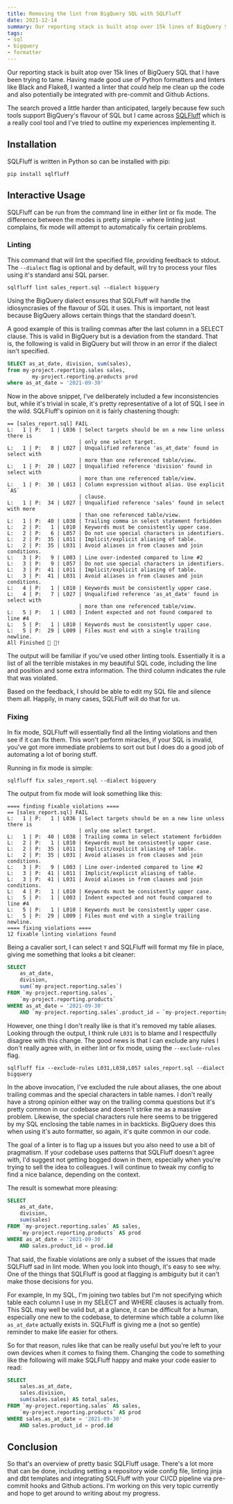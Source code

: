 ```yaml
---
title: Removing the lint from BigQuery SQL with SQLFluff
date: 2021-12-14
summary: Our reporting stack is built atop over 15k lines of BigQuery SQL that I have been trying to tame. Having made good use of Python formatters and linters like Black and Flake8, I wanted a linter that could help me clean up the code and also potentially be integrated with pre-commit and Github Actions.
tags:
- sql
- bigquery
- formatter
---
```


Our reporting stack is built atop over 15k lines of BigQuery SQL that I have been trying to tame. Having made good use of Python formatters and linters like Black and Flake8, I wanted a linter that could help me clean up the code and also potentially be integrated with pre-commit and Github Actions.

The search proved a little harder than anticipated, largely because few such tools support BigQuery's flavour of SQL but I came across [SQLFluff](https://www.sqlfluff.com/) which is a really cool tool and I've tried to outline my experiences implementing it.

## Installation

SQLFluff is written in Python so can be installed with pip:

```bash{promptHost: "deathstar"}
pip install sqlfluff
```

## Interactive Usage

SQLFluff can be run from the command line in either lint or fix mode. The difference between the modes is pretty simple - where linting just complains, fix mode will attempt to automatically fix certain problems.

### Linting

This command that will lint the specified file, providing feedback to stdout. The `--dialect` flag is optional and by default, will try to process your files using it's standard ansi SQL parser.

```bash{promptHost: "deathstar"}
sqlfluff lint sales_report.sql --dialect bigquery
```

Using the BigQuery dialect ensures that SQLFluff will handle the idiosyncrasies of the flavour of SQL it uses. This is important, not least because BigQuery allows certain things that the standard doesn't.

A good example of this is trailing commas after the last column in a SELECT clause. This is valid in BigQuery but is a deviation from the standard. That is, the following is valid in BigQuery but will throw in an error if the dialect isn't specified.

```SQL
SELECT as_at_date, division, sum(sales),
from my-project.reporting.sales sales,
        my-project.reporting.products prod
where as_at_date = '2021-09-30'
```

Now in the above snippet, I've deliberately included a few inconsistencies but, while it's trivial in scale, it's pretty representative of a lot of SQL I see in the wild. SQLFluff's opinion on it is fairly chastening though:

```
== [sales_report.sql] FAIL
L:   1 | P:   1 | L036 | Select targets should be on a new line unless there is
                       | only one select target.
L:   1 | P:   8 | L027 | Unqualified reference 'as_at_date' found in select with
                       | more than one referenced table/view.
L:   1 | P:  20 | L027 | Unqualified reference 'division' found in select with
                       | more than one referenced table/view.
L:   1 | P:  30 | L013 | Column expression without alias. Use explicit `AS`
                       | clause.
L:   1 | P:  34 | L027 | Unqualified reference 'sales' found in select with more
                       | than one referenced table/view.
L:   1 | P:  40 | L038 | Trailing comma in select statement forbidden
L:   2 | P:   1 | L010 | Keywords must be consistently upper case.
L:   2 | P:   6 | L057 | Do not use special characters in identifiers.
L:   2 | P:  35 | L011 | Implicit/explicit aliasing of table.
L:   2 | P:  35 | L031 | Avoid aliases in from clauses and join conditions.
L:   3 | P:   9 | L003 | Line over-indented compared to line #2
L:   3 | P:   9 | L057 | Do not use special characters in identifiers.
L:   3 | P:  41 | L011 | Implicit/explicit aliasing of table.
L:   3 | P:  41 | L031 | Avoid aliases in from clauses and join conditions.
L:   4 | P:   1 | L010 | Keywords must be consistently upper case.
L:   4 | P:   7 | L027 | Unqualified reference 'as_at_date' found in select with
                       | more than one referenced table/view.
L:   5 | P:   1 | L003 | Indent expected and not found compared to line #4
L:   5 | P:   1 | L010 | Keywords must be consistently upper case.
L:   5 | P:  29 | L009 | Files must end with a single trailing newline.
All Finished 📜 🎉!
```

The output will be familiar if you've used other linting tools. Essentially it is a list of all the terrible mistakes in my beautiful SQL code, including the line and position and some extra information. The third column indicates the rule that was violated.

Based on the feedback, I should be able to edit my SQL file and silence them all. Happily, in many cases, SQLFluff will do that for us.

### Fixing

In fix mode, SQLFluff will essentially find all the linting violations and then see if it can fix them. This won't perform miracles, if your SQL is invalid, you've got more immediate problems to sort out but I does do a good job of automating a lot of boring stuff.

Running in fix mode is simple:

```bash{promptHost: "deathstar"}
sqlfluff fix sales_report.sql --dialect bigquery
```

The output from fix mode will look something like this:

```
==== finding fixable violations ====
== [sales_report.sql] FAIL
L:   1 | P:   1 | L036 | Select targets should be on a new line unless there is
                       | only one select target.
L:   1 | P:  40 | L038 | Trailing comma in select statement forbidden
L:   2 | P:   1 | L010 | Keywords must be consistently upper case.
L:   2 | P:  35 | L011 | Implicit/explicit aliasing of table.
L:   2 | P:  35 | L031 | Avoid aliases in from clauses and join conditions.
L:   3 | P:   9 | L003 | Line over-indented compared to line #2
L:   3 | P:  41 | L011 | Implicit/explicit aliasing of table.
L:   3 | P:  41 | L031 | Avoid aliases in from clauses and join conditions.
L:   4 | P:   1 | L010 | Keywords must be consistently upper case.
L:   5 | P:   1 | L003 | Indent expected and not found compared to line #4
L:   5 | P:   1 | L010 | Keywords must be consistently upper case.
L:   5 | P:  29 | L009 | Files must end with a single trailing newline.
==== fixing violations ====
12 fixable linting violations found
```

Being a cavalier sort, I can select `Y` and SQLFluff will format my file in place, giving me something that looks a bit cleaner:

```sql
SELECT
    as_at_date,
    division,
    sum(`my-project.reporting.sales`)
FROM `my-project.reporting.sales`,
    `my-project.reporting.products`
WHERE as_at_date = '2021-09-30'
    AND `my-project.reporting.sales`.product_id = `my-project.reporting.products`.id
```

However, one thing I don't really like is that it's removed my table aliases. Looking through the output, I think rule `L031` is to blame and I respectfully disagree with this change. The good news is that I can exclude any rules I don't really agree with, in either lint or fix mode, using the `--exclude-rules` flag.

```bash{promptHost: "deathstar"}
sqlfluff fix --exclude-rules L031,L038,L057 sales_report.sql --dialect bigquery
```

In the above invocation, I've excluded the rule about aliases, the one about trailing commas and the special characters in table names. I don't really have a strong opinion either way on the trailing comma questions but it's pretty common in our codebase and doesn't strike me as a massive problem. Likewise, the special characters rule here seems to be triggered by my SQL enclosing the table names in in backticks. BigQuery does this when using it's auto formatter, so again, it's quite common in our code.

The goal of a linter is to flag up a issues but you also need to use a bit of pragmatism. If your codebase uses patterns that SQLFluff doesn't agree with, I'd suggest not getting bogged down in them, especially when you're trying to sell the idea to colleagues. I will continue to tweak my config to find a nice balance, depending on the context.

The result is somewhat more pleasing:

```sql
SELECT
    as_at_date,
    division,
    sum(sales)
FROM `my-project.reporting.sales` AS sales,
    `my-project.reporting.products` AS prod
WHERE as_at_date = '2021-09-30'
    AND sales.product_id = prod.id
```


That said, the fixable violations are only a subset of the issues that made SQLFluff sad in lint mode. When you look into though, it's easy to see why. One of the things that SQLFluff is good at flagging is ambiguity but it can't make those decisions for you.

For example, In my SQL, I'm joining two tables but I'm not specifying which table each column I use in my SELECT and WHERE clauses is actually from. This SQL may well be valid but, at a glance, it can be difficult for a human, especially one new to the codebase, to determine which table a column like `as_at_date` actually exists in. SQLFluff is giving me a (not so gentle) reminder to make life easier for others.

So for that reason, rules like that can be really useful but you're left to your own devices when it comes to fixing them. Changing the code to something like the following will make SQLFluff happy and make your code easier to read:

```sql
SELECT
    sales.as_at_date,
    sales.division,
    sum(sales.sales) AS total_sales,
FROM `my-project.reporting.sales` AS sales,
    `my-project.reporting.products` AS prod
WHERE sales.as_at_date = '2021-09-30'
    AND sales.product_id = prod.id
```

## Conclusion

So that's an overview of pretty basic SQLFluff usage. There's a lot more that can be done, including setting a repository wide config file, linting jinja and dbt templates and integrating SQLFluff with your CI/CD pipeline via pre-commit hooks and Github actions. I'm working on this very topic currently and hope to get around to writing about my progress.
